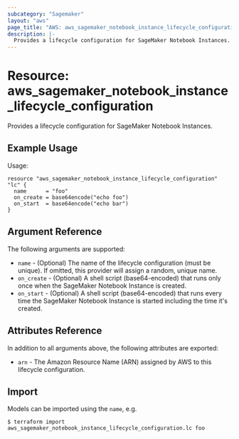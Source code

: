 ```yaml
---
subcategory: "Sagemaker"
layout: "aws"
page_title: "AWS: aws_sagemaker_notebook_instance_lifecycle_configuration"
description: |-
  Provides a lifecycle configuration for SageMaker Notebook Instances.
---
```


# Resource: aws_sagemaker_notebook_instance_lifecycle_configuration

Provides a lifecycle configuration for SageMaker Notebook Instances.

## Example Usage

Usage:

```hcl
resource "aws_sagemaker_notebook_instance_lifecycle_configuration" "lc" {
  name      = "foo"
  on_create = base64encode("echo foo")
  on_start  = base64encode("echo bar")
}
```

## Argument Reference

The following arguments are supported:

* `name` - (Optional) The name of the lifecycle configuration (must be unique). If omitted, this provider will assign a random, unique name.
* `on_create` - (Optional) A shell script (base64-encoded) that runs only once when the SageMaker Notebook Instance is created.
* `on_start` - (Optional) A shell script (base64-encoded) that runs every time the SageMaker Notebook Instance is started including the time it's created.

## Attributes Reference

In addition to all arguments above, the following attributes are exported:

* `arn` - The Amazon Resource Name (ARN) assigned by AWS to this lifecycle configuration.

## Import

Models can be imported using the `name`, e.g.

```
$ terraform import aws_sagemaker_notebook_instance_lifecycle_configuration.lc foo
```

